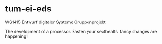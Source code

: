tum-ei-eds
==========

WS1415 Entwurf digitaler Systeme Gruppenprojekt

The development of a processor.
Fasten your seatbealts, fancy changes are happening!
